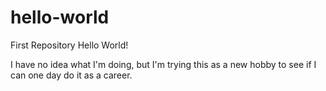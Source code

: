 # hello-world
First Repository
Hello World!

I have no idea what I'm doing, but I'm trying this as a new hobby to see if I can one day do it as a career. 
